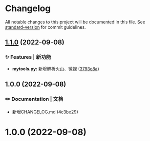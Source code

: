 # Changelog

All notable changes to this project will be documented in this file. See [standard-version](https://github.com/conventional-changelog/standard-version) for commit guidelines.

## [1.1.0](https://github.com/yszar/yufei/compare/v1.0.0...v1.1.0) (2022-09-08)


### ✨ Features | 新功能

* **mytools.py:** 新增解析火山、微视 ([3793c8a](https://github.com/yszar/yufei/commit/3793c8abb9789d9bf961c07d96da8ec1e44f356d))

## 1.0.0 (2022-09-08)


### ✏️ Documentation | 文档

* 新增CHANGELOG.md ([4c3be29](https://github.com/yszar/yufei/commit/4c3be2932012f6dcb085c201a017880b408e4932))

# 1.0.0 (2022-09-08)
